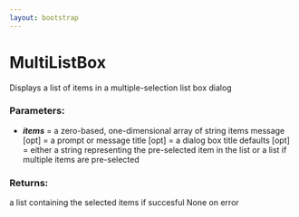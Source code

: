 ```yaml
---
layout: bootstrap
---
```


# MultiListBox

Displays a list of items in a multiple-selection list box dialog
          

### Parameters:

- ***items*** = a zero-based, one-dimensional array of string items
message [opt] = a prompt or message
title [opt] = a dialog box title
defaults [opt] = either a string representing the pre-selected item in the list or a list if multiple items are pre-selected
        

### Returns:


a list containing the selected items if succesful
None on error
        


